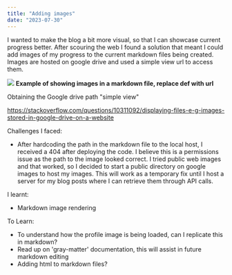 ```yaml
---
title: "Adding images"
date: "2023-07-30"
---
```


I wanted to make the blog a bit more visual, so that I can showcase current progress better. After scouring the web I found a solution that meant I could add images of my progress to the current markdown files being created. Images are hosted on google drive and used a simple view url to access them.

![][def]
**Example of showing images in a markdown file, replace def with url**

Obtaining the Google drive path "simple view"

https://stackoverflow.com/questions/10311092/displaying-files-e-g-images-stored-in-google-drive-on-a-website

Challenges I faced:

- After hardcoding the path in the markdown file to the local host, I received a 404 after deploying the code. I believe this is a permissions issue as the path to the image looked correct. I tried public web images and that worked, so I decided to start a public directory on google images to host my images. This will work as a temporary fix until I host a server for my blog posts where I can retrieve them through API calls.

I learnt:

- Markdown image rendering

To Learn:

- To understand how the profile image is being loaded, can I replicate this in markdown?
- Read up on 'gray-matter' documentation, this will assist in future markdown editing
- Adding html to markdown files?

[def]: https://drive.google.com/uc?id=1ftXeYLxGi0Yhw9c9UbFbqwGVkkymjwYo
